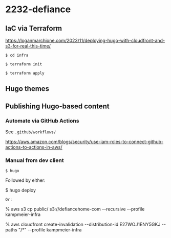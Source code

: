 # 2232-defiance

## IaC via Terraform

https://loganmarchione.com/2023/11/deploying-hugo-with-cloudfront-and-s3-for-real-this-time/

```
$ cd infra

$ terraform init

$ terraform apply
```

## Hugo themes


## Publishing Hugo-based content

### Automate via GitHub Actions

See `.github/workflows/`

https://aws.amazon.com/blogs/security/use-iam-roles-to-connect-github-actions-to-actions-in-aws/

### Manual from dev client

```
$ hugo
```
Followed by either:

$ hugo deploy
```
Or:

```
% aws s3 cp public/ s3://defiancehome-com --recursive --profile kampmeier-infra

% aws cloudfront create-invalidation --distribution-id E27WOJ1ENY5GKJ --paths "/*" --profile kampmeier-infra

```
